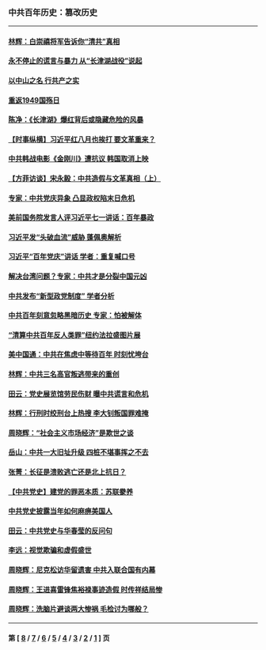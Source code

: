 ### 中共百年历史：篡改历史
---
#### [林辉：白崇禧将军告诉你“清共”真相](../../pages/nf1176115/n14044216.md?08010430) 
#### [永不停止的谎言与暴力 从“长津湖战役”说起](../../pages/nf1176115/n13494094.md?08010430) 
#### [以中山之名 行共产之实](../../pages/nf1176115/n13346437.md?08010430) 
#### [重返1949国殇日](../../pages/nf1176115/n13346372.md?08010430) 
#### [陈净：《长津湖》爆红背后或隐藏危险的风暴](../../pages/nf1176115/n13314364.md?08010430) 
#### [【时事纵横】习近平红八月也挨打 要文革重来？](../../pages/nf1176115/n13231393.md?08010430) 
#### [中共韩战电影《金刚川》遭抗议 韩国取消上映](../../pages/nf1176115/n13219114.md?08010430) 
#### [【方菲访谈】宋永毅：中共造假与文革真相（上）](../../pages/nf1176115/n13200760.md?08010430) 
#### [专家：中共党庆异象 凸显政权陷末日危机](../../pages/nf1176115/n13067084.md?08010430) 
#### [美前国务院发言人评习近平七一讲话：百年暴政](../../pages/nf1176115/n13066986.md?08010430) 
#### [习近平发“头破血流”威胁 蓬佩奥解析](../../pages/nf1176115/n13063604.md?08010430) 
#### [习近平“百年党庆”讲话 学者：重复喊口号](../../pages/nf1176115/n13061411.md?08010430) 
#### [解决台湾问题？专家：中共才是分裂中国元凶](../../pages/nf1176115/n13060811.md?08010430) 
#### [中共发布“新型政党制度” 学者分析](../../pages/nf1176115/n13056354.md?08010430) 
#### [中共百年刻意忽略黑暗历史 专家：怕被解体](../../pages/nf1176115/n13056056.md?08010430) 
#### [“清算中共百年反人类罪”纽约法拉盛图片展](../../pages/nf1176115/n13052220.md?08010430) 
#### [美中国通：中共在焦虑中等待百年 时刻忧垮台](../../pages/nf1176115/n13048820.md?08010430) 
#### [林辉：中共三名高官叛逃带来的重创](../../pages/nf1176115/n13035206.md?08010430) 
#### [田云：党史展览馆劳民伤财 曝中共谎言和危机](../../pages/nf1176115/n13033900.md?08010430) 
#### [林辉：行刑时绞刑台上热搜 李大钊叛国罪难掩](../../pages/nf1176115/n13031965.md?08010430) 
#### [周晓辉：“社会主义市场经济”是欺世之谈](../../pages/nf1176115/n13024090.md?08010430) 
#### [岳山：中共一大旧址升级 四桩不堪事挥之不去](../../pages/nf1176115/n13021697.md?08010430) 
#### [张菁：长征是溃败逃亡还是北上抗日？](../../pages/nf1176115/n13020585.md?08010430) 
#### [【中共党史】建党的罪恶本质：苏联豢养](../../pages/nf1176115/n13011888.md?08010430) 
#### [中共党史披露当年如何麻痹美国人](../../pages/nf1176115/n12966400.md?08010430) 
#### [田云：中共党史与华春莹的反问句](../../pages/nf1176115/n12765178.md?08010430) 
#### [李远：视觉欺骗和虚假盛世](../../pages/nf1176115/n12993376.md?08010430) 
#### [周晓辉：尼克松访华留遗害 中共入联合国有内幕](../../pages/nf1176115/n12991422.md?08010430) 
#### [周晓辉：王进喜雷锋焦裕禄事迹造假 时传祥结局惨](../../pages/nf1176115/n12985497.md?08010430) 
#### [周晓辉：洗脑片避谈两大惨祸 毛检讨为哪般？](../../pages/nf1176115/n12971285.md?08010430) 

---
#### 第 [ [8](./8.md?08010430) / [7](./7.md?08010430) / [6](./6.md?08010430) / [5](./5.md?08010430) / [4](./4.md?08010430) / [3](./3.md?08010430) / [2](./2.md?08010430) / [1](./1.md?08010430) ] 页
